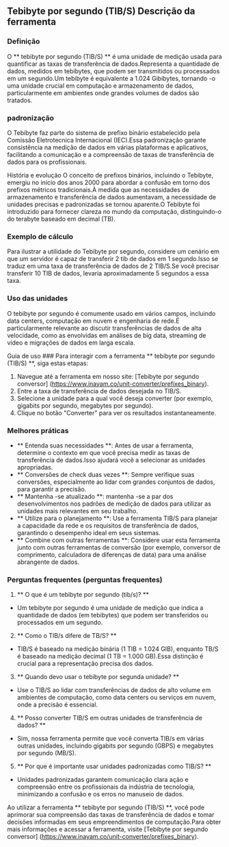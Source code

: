 ## Tebibyte por segundo (TIB/S) Descrição da ferramenta

### Definição
O ** tebibyte por segundo (TIB/S) ** é uma unidade de medição usada para quantificar as taxas de transferência de dados.Representa a quantidade de dados, medidos em tebibytes, que podem ser transmitidos ou processados ​​em um segundo.Um tebibyte é equivalente a 1.024 Gibibytes, tornando -o uma unidade crucial em computação e armazenamento de dados, particularmente em ambientes onde grandes volumes de dados são tratados.

### padronização
O Tebibyte faz parte do sistema de prefixo binário estabelecido pela Comissão Eletrotecnica Internacional (IEC).Essa padronização garante consistência na medição de dados em várias plataformas e aplicativos, facilitando a comunicação e a compreensão de taxas de transferência de dados para os profissionais.

História e evolução
O conceito de prefixos binários, incluindo o Tebibyte, emergiu no início dos anos 2000 para abordar a confusão em torno dos prefixos métricos tradicionais.À medida que as necessidades de armazenamento e transferência de dados aumentavam, a necessidade de unidades precisas e padronizadas se tornou aparente.O Tebibyte foi introduzido para fornecer clareza no mundo da computação, distinguindo-o do terabyte baseado em decimal (TB).

### Exemplo de cálculo
Para ilustrar a utilidade do Tebibyte por segundo, considere um cenário em que um servidor é capaz de transferir 2 tib de dados em 1 segundo.Isso se traduz em uma taxa de transferência de dados de 2 TIB/S.Se você precisar transferir 10 TIB de dados, levaria aproximadamente 5 segundos a essa taxa.

### Uso das unidades
O tebibyte por segundo é comumente usado em vários campos, incluindo data centers, computação em nuvem e engenharia de rede.É particularmente relevante ao discutir transferências de dados de alta velocidade, como as envolvidas em análises de big data, streaming de vídeo e migrações de dados em larga escala.

Guia de uso ###
Para interagir com a ferramenta ** tebibyte por segundo (TIB/S) **, siga estas etapas:
1. Navegue até a ferramenta em nosso site: [Tebibyte por segundo conversor] (https://www.inayam.co/unit-converter/prefixes_binary).
2. Entre a taxa de transferência de dados desejada no TIB/S.
3. Selecione a unidade para a qual você deseja converter (por exemplo, gigabits por segundo, megabytes por segundo).
4. Clique no botão "Converter" para ver os resultados instantaneamente.

### Melhores práticas
- ** Entenda suas necessidades **: Antes de usar a ferramenta, determine o contexto em que você precisa medir as taxas de transferência de dados.Isso ajudará você a selecionar as unidades apropriadas.
- ** Conversões de check duas vezes **: Sempre verifique suas conversões, especialmente ao lidar com grandes conjuntos de dados, para garantir a precisão.
- ** Mantenha -se atualizado **: mantenha -se a par dos desenvolvimentos nos padrões de medição de dados para utilizar as unidades mais relevantes em seu trabalho.
- ** Utilize para o planejamento **: Use a ferramenta TIB/S para planejar a capacidade da rede e os requisitos de transferência de dados, garantindo o desempenho ideal em seus sistemas.
- ** Combine com outras ferramentas **: Considere usar esta ferramenta junto com outras ferramentas de conversão (por exemplo, conversor de comprimento, calculadora de diferenças de data) para uma análise abrangente de dados.

### Perguntas frequentes (perguntas frequentes)

1. ** O que é um tebibyte por segundo (tib/s)? **
- Um tebibyte por segundo é uma unidade de medição que indica a quantidade de dados (em tebibytes) que podem ser transferidos ou processados ​​em um segundo.

2. ** Como o TIB/s difere de TB/S? **
- TIB/S é baseado na medição binária (1 TIB = 1.024 GIB), enquanto TB/S é baseado na medição decimal (1 TB = 1.000 GB).Essa distinção é crucial para a representação precisa dos dados.

3. ** Quando devo usar o tebibyte por segunda unidade? **
- Use o TIB/S ao lidar com transferências de dados de alto volume em ambientes de computação, como data centers ou serviços em nuvem, onde a precisão é essencial.

4. ** Posso converter TIB/S em outras unidades de transferência de dados? **
- Sim, nossa ferramenta permite que você converta TIB/s em várias outras unidades, incluindo gigabits por segundo (GBPS) e megabytes por segundo (MB/S).

5. ** Por que é importante usar unidades padronizadas como TIB/S? **
- Unidades padronizadas garantem comunicação clara ação e compreensão entre os profissionais da indústria de tecnologia, minimizando a confusão e os erros no manuseio de dados.

Ao utilizar a ferramenta ** tebibyte por segundo (TIB/S) **, você pode aprimorar sua compreensão das taxas de transferência de dados e tomar decisões informadas em seus empreendimentos de computação.Para obter mais informações e acessar a ferramenta, visite [Tebibyte por segundo conversor] (https://www.inayam.co/unit-converter/prefixes_binary).